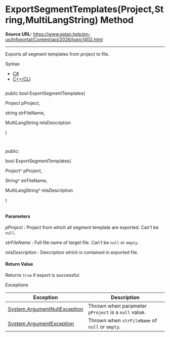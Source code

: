 # ExportSegmentTemplates(Project,String,MultiLangString) Method

**Source URL:** https://www.eplan.help/en-us/Infoportal/Content/api/2026/topic1402.html

---

Exports all segment templates from project to file.

Syntax

- [C#](#i-syntax-CS)
- [C++/CLI](#i-syntax-CPP2005)

```
```
public bool ExportSegmentTemplates( 

   Project pProject,

   string strFileName,

   MultiLangString mlsDescription

)
```
```

```
```
public:

bool ExportSegmentTemplates( 

   Project^ pProject,

   String^ strFileName,

   MultiLangString^ mlsDescription

)
```
```

#### Parameters

*pProject*
:   Project from which all segment template are exported. Can't be `null`.

*strFileName*
:   Full file name of target file. Can't be `null` or `empty`.

*mlsDescription*
:   Description which is contained in exported file.

#### Return Value

Returns `true` if export is successful.

Exceptions

| Exception | Description |
| --- | --- |
| [System.ArgumentNullException](#) | Thrown when parameter `pProject` is a `null` value. |
| [System.ArgumentException](#) | Thrown when `strFileName` of `null` or `empty`. |

